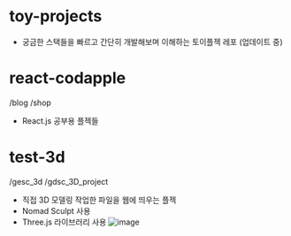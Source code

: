 # toy-projects
- 궁금한 스택들을 빠르고 간단히 개발해보며 이해하는 토이플젝 레포 (업데이트 중)

# react-codapple
/blog
/shop
- React.js 공부용 플젝들

# test-3d
/gesc_3d
/gdsc_3D_project
- 직접 3D 모델링 작업한 파일을 웹에 띄우는 플젝
- Nomad Sculpt 사용
- Three.js 라이브러리 사용
![image](https://user-images.githubusercontent.com/40741363/188041480-55ce6a3f-1fe4-482b-bb07-182a303b0e2e.png)

